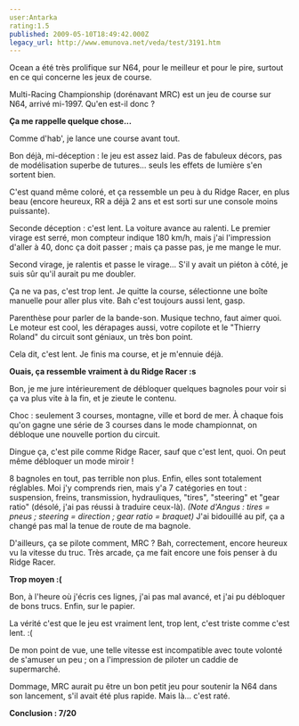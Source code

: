 ```yaml
---
user:Antarka
rating:1.5
published: 2009-05-10T18:49:42.000Z
legacy_url: http://www.emunova.net/veda/test/3191.htm
---
```

Ocean a été très prolifique sur N64, pour le meilleur et pour le pire, surtout en ce qui concerne les jeux de course.  

  

Multi-Racing Championship (dorénavant MRC) est un jeu de course sur N64, arrivé mi-1997\. Qu'en est-il donc ?  

  

**Ça me rappelle quelque chose...**  

  

Comme d'hab', je lance une course avant tout.  

  

Bon déjà, mi-déception : le jeu est assez laid. Pas de fabuleux décors, pas de modélisation superbe de tutures... seuls les effets de lumière s'en sortent bien.  

  

C'est quand même coloré, et ça ressemble un peu à du Ridge Racer, en plus beau (encore heureux, RR a déjà 2 ans et est sorti sur une console moins puissante).  

  

Seconde déception : c'est lent. La voiture avance au ralenti. Le premier virage est serré, mon compteur indique 180 km/h, mais j'ai l'impression d'aller à 40, donc ça doit passer ; mais ça passe pas, je me mange le mur.  

  

Second virage, je ralentis et passe le virage... S'il y avait un piéton à côté, je suis sûr qu'il aurait pu me doubler.  

  

Ça ne va pas, c'est trop lent. Je quitte la course, sélectionne une boîte manuelle pour aller plus vite. Bah c'est toujours aussi lent, gasp.  

  

Parenthèse pour parler de la bande-son. Musique techno, faut aimer quoi. Le moteur est cool, les dérapages aussi, votre copilote et le "Thierry Roland" du circuit sont géniaux, un très bon point.  

  

Cela dit, c'est lent. Je finis ma course, et je m'ennuie déjà.  

  

**Ouais, ça ressemble vraiment à du Ridge Racer :s**  

  

Bon, je me jure intérieurement de débloquer quelques bagnoles pour voir si ça va plus vite à la fin, et je zieute le contenu.  

  

Choc : seulement 3 courses, montagne, ville et bord de mer. À chaque fois qu'on gagne une série de 3 courses dans le mode championnat, on débloque une nouvelle portion du circuit.  

  

Dingue ça, c'est pile comme Ridge Racer, sauf que c'est lent, quoi. On peut même débloquer un mode miroir !  

  

8 bagnoles en tout, pas terrible non plus. Enfin, elles sont totalement réglables. Moi j'y comprends rien, mais y'a 7 catégories en tout : suspension, freins, transmission, hydrauliques, "tires", "steering" et "gear ratio" (désolé, j'ai pas réussi à traduire ceux-là). _(Note d'Angus : tires = pneus ; steering = direction ; gear ratio = braquet)_ J'ai bidouillé au pif, ça a changé pas mal la tenue de route de ma bagnole.  

  

D'ailleurs, ça se pilote comment, MRC ? Bah, correctement, encore heureux vu la vitesse du truc. Très arcade, ça me fait encore une fois penser à du Ridge Racer.  

  

**Trop moyen :(**  

  

Bon, à l'heure où j'écris ces lignes, j'ai pas mal avancé, et j'ai pu débloquer de bons trucs. Enfin, sur le papier.  

  

La vérité c'est que le jeu est vraiment lent, trop lent, c'est triste comme c'est lent. :(  

  

De mon point de vue, une telle vitesse est incompatible avec toute volonté de s'amuser un peu ; on a l'impression de piloter un caddie de supermarché.  

  

Dommage, MRC aurait pu être un bon petit jeu pour soutenir la N64 dans son lancement, s'il avait été plus rapide. Mais là... c'est raté.  

  

**Conclusion : 7/20**